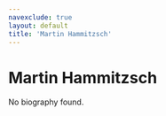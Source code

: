 ```yaml
---
navexclude: true
layout: default
title: 'Martin Hammitzsch'
---
```


# Martin Hammitzsch

No biography found.